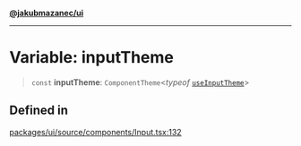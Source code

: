 [**@jakubmazanec/ui**](../README.md)

---

# Variable: inputTheme

> `const` **inputTheme**: `ComponentTheme`\<_typeof_
> [`useInputTheme`](../functions/useInputTheme.md)\>

## Defined in

[packages/ui/source/components/Input.tsx:132](https://github.com/jakubmazanec/tools/blob/0633c96618f3c6692ade528aee0f27ac091468a5/packages/ui/source/components/Input.tsx#L132)
